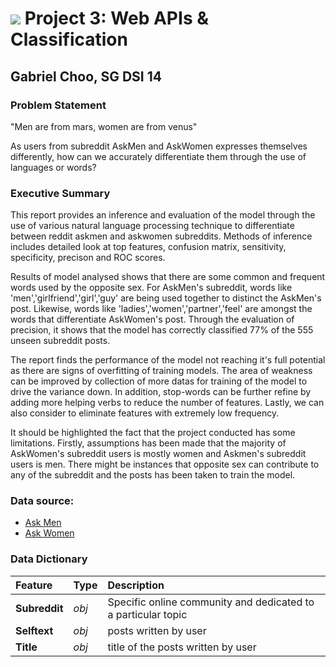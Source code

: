 # ![](https://ga-dash.s3.amazonaws.com/production/assets/logo-9f88ae6c9c3871690e33280fcf557f33.png) Project 3: Web APIs & Classification

## Gabriel Choo, SG DSI 14

### Problem Statement

"Men are from mars, women are from venus"

As users from subreddit AskMen and AskWomen expresses themselves differently, how can we accurately differentiate them through the use of languages or words?

### Executive Summary

This report provides an inference and evaluation of the model through the use of various natural language processing technique to differentiate between reddit askmen and askwomen subreddits. Methods of inference includes detailed look at top features, confusion matrix, sensitivity, specificity, precison and ROC scores.

Results of model analysed shows that there are some common and frequent words used by the opposite sex. For AskMen's subreddit, words like 'men','girlfriend','girl','guy' are being used together to distinct the AskMen's post. Likewise, words like 'ladies','women','partner','feel' are amongst the words that differentiate AskWomen's post. Through the evaluation of precision, it shows that the model has correctly classified 77% of the 555 unseen subreddit posts.

The report finds the performance of the model not reaching it's full potential as there are signs of overfitting of training models. The area of weakness can be improved by collection of more datas for training of the model to drive the variance down. In addition, stop-words can be further refine by adding more helping verbs to reduce the number of features. Lastly, we can also consider to eliminate features with extremely low frequency.

It should be highlighted the fact that the project conducted has some limitations. Firstly, assumptions has been made that the majority of AskWomen's subreddit users is mostly women and Askmen's subreddit users is men. There might be instances that opposite sex can contribute to any of the subreddit and the posts has been taken to train the model.

### Data source:

- [Ask Men](https://www.reddit.com/r/AskMen/)
- [Ask Women](https://www.reddit.com/r/AskWomen/)

### Data Dictionary

|Feature|Type|Description|
|:---|:---|:---|
|**Subreddit**|*obj*|Specific online community and dedicated to a particular topic
|**Selftext**|*obj*|posts written by user
|**Title**|*obj*|title of the posts written by user
